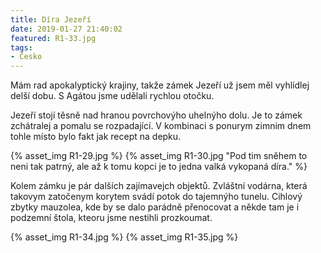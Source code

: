 ```yaml
---
title: Díra Jezeří
date: 2019-01-27 21:40:02
featured: R1-33.jpg
tags:
- Česko
---
```

Mám rad apokalyptický krajiny, takže zámek Jezeří už jsem měl vyhlídlej delší dobu. S Agátou jsme udělali rychlou otočku.
<!-- more -->

Jezeří stojí těsně nad hranou povrchovýho uhelnýho dolu. Je to zámek zchátralej a pomalu se rozpadající. V kombinaci s ponurym zimnim dnem tohle místo bylo fakt jak recept na depku.

{% asset_img R1-29.jpg %}
{% asset_img R1-30.jpg "Pod tim sněhem to neni tak patrný, ale až k tomu kopci je to jedna valká vykopaná díra." %}

Kolem zámku je pár dalších zajímavejch objektů. Zvláštní vodárna, která takovym zatočenym korytem svádí potok do tajemnýho tunelu. Cihlový zbytky mauzolea, kde by se dalo parádně přenocovat a někde tam je i podzemní štola, kteoru jsme nestihli prozkoumat.

{% asset_img R1-34.jpg %}
{% asset_img R1-35.jpg %}
